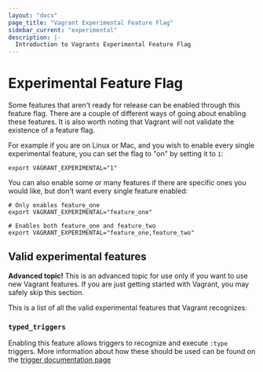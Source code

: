```yaml
---
layout: "docs"
page_title: "Vagrant Experimental Feature Flag"
sidebar_current: "experimental"
description: |-
  Introduction to Vagrants Experimental Feature Flag
---
```


# Experimental Feature Flag

Some features that aren't ready for release can be enabled through this feature
flag. There are a couple of different ways of going about enabling these features.
It is also worth noting that Vagrant will not validate the existence of a feature
flag.

For example if you are on Linux or Mac, and you wish to enable every single experimental feature, you can set the flag
to "on" by setting it to `1`:

```shell
export VAGRANT_EXPERIMENTAL="1"
```

You can also enable some or many features if there are specific ones you would like,
but don't want every single feature enabled:

```shell
# Only enables feature_one
export VAGRANT_EXPERIMENTAL="feature_one"
```

```shell
# Enables both feature_one and feature_two
export VAGRANT_EXPERIMENTAL="feature_one,feature_two"
```

## Valid experimental features

<div class="alert alert-warning">
  <strong>Advanced topic!</strong> This is an advanced topic for use only if
  you want to use new Vagrant features. If you are just getting
  started with Vagrant, you may safely skip this section.
</div>

This is a list of all the valid experimental features that Vagrant recognizes:

### `typed_triggers`

Enabling this feature allows triggers to recognize and execute `:type` triggers.
More information about how these should be used can be found on the [trigger documentation page](/docs/triggers/configuration.html#trigger-types)
